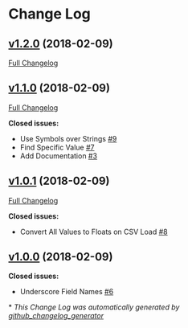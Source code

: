 # Change Log

## [v1.2.0](https://github.com/karagenit/frc-motors/tree/v1.2.0) (2018-02-09)
[Full Changelog](https://github.com/karagenit/frc-motors/compare/v1.1.0...v1.2.0)

## [v1.1.0](https://github.com/karagenit/frc-motors/tree/v1.1.0) (2018-02-09)
[Full Changelog](https://github.com/karagenit/frc-motors/compare/v1.0.1...v1.1.0)

**Closed issues:**

- Use Symbols over Strings [\#9](https://github.com/karagenit/frc-motors/issues/9)
- Find Specific Value [\#7](https://github.com/karagenit/frc-motors/issues/7)
- Add Documentation [\#3](https://github.com/karagenit/frc-motors/issues/3)

## [v1.0.1](https://github.com/karagenit/frc-motors/tree/v1.0.1) (2018-02-09)
[Full Changelog](https://github.com/karagenit/frc-motors/compare/v1.0.0...v1.0.1)

**Closed issues:**

- Convert All Values to Floats on CSV Load [\#8](https://github.com/karagenit/frc-motors/issues/8)

## [v1.0.0](https://github.com/karagenit/frc-motors/tree/v1.0.0) (2018-02-09)
**Closed issues:**

- Underscore Field Names [\#6](https://github.com/karagenit/frc-motors/issues/6)



\* *This Change Log was automatically generated by [github_changelog_generator](https://github.com/skywinder/Github-Changelog-Generator)*
